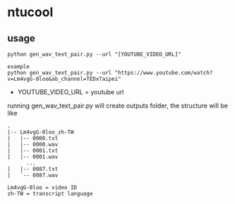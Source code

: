 # ntucool


## usage
```
python gen_wav_text_pair.py --url "[YOUTUBE_VIDEO_URL]"

example
python gen_wav_text_pair.py --url "https://www.youtube.com/watch?v=Lm4vgG-0loo&ab_channel=TEDxTaipei"
````
* YOUTUBE_VIDEO_URL = youtube url


running gen_wav_text_pair.py will create outputs folder, the structure will be like
```
.
|-- Lm4vgG-0loo_zh-TW
|   |-- 0000.txt
|   |-- 0000.wav
|   |-- 0001.txt
|   |-- 0001.wav
      ...
|   |-- 0087.txt
|   `-- 0087.wav

Lm4vgG-0loo = video ID
zh-TW = transcript language
````

